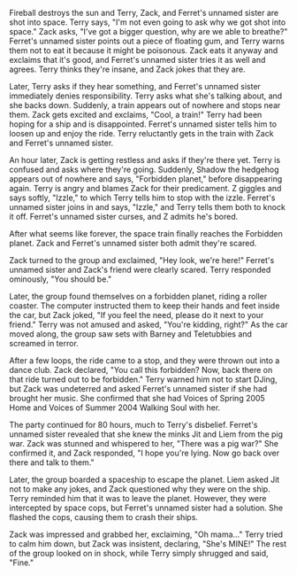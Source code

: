 Fireball destroys the sun and Terry, Zack, and Ferret's unnamed sister are
shot into space. Terry says, "I'm not even going to ask why we got shot
into space." Zack asks, "I've got a bigger question, why are we able to
breathe?" Ferret's unnamed sister points out a piece of floating gum,
and Terry warns them not to eat it because it might be poisonous. Zack eats
it anyway and exclaims that it's good, and Ferret's unnamed sister tries
it as well and agrees. Terry thinks they're insane, and Zack jokes that
they are.

Later, Terry asks if they hear something, and Ferret's unnamed sister
immediately denies responsibility. Terry asks what she's talking about,
and she backs down. Suddenly, a train appears out of nowhere and stops
near them. Zack gets excited and exclaims, "Cool, a train!" Terry had been
hoping for a ship and is disappointed. Ferret's unnamed sister tells him
to loosen up and enjoy the ride. Terry reluctantly gets in the train
with Zack and Ferret's unnamed sister.

An hour later, Zack is getting restless and asks if they're there yet.
Terry is confused and asks where they're going. Suddenly, Shadow the
hedgehog appears out of nowhere and says, "Forbidden planet," before
disappearing again. Terry is angry and blames Zack for their predicament. Z
giggles and says softly, "Izzle," to which Terry tells him to stop with
the izzle. Ferret's unnamed sister joins in and says, "Izzle," and Terry
tells them both to knock it off. Ferret's unnamed sister curses, and Z
admits he's bored.

After what seems like forever, the space train finally reaches the
Forbidden planet. Zack and Ferret's unnamed sister both admit they're
scared.

Zack turned to the group and exclaimed, "Hey look, we're here!" Ferret's
unnamed sister and Zack's friend were clearly scared. Terry responded
ominously, "You should be."

Later, the group found themselves on a forbidden planet, riding a roller
coaster. The computer instructed them to keep their hands and feet
inside the car, but Zack joked, "If you feel the need, please do it next to
your friend." Terry was not amused and asked, "You're kidding, right?"
As the car moved along, the group saw sets with Barney and Teletubbies
and screamed in terror.

After a few loops, the ride came to a stop, and they were thrown out
into a dance club. Zack declared, "You call this forbidden? Now, back there
on that ride turned out to be forbidden." Terry warned him not to start
DJing, but Zack was undeterred and asked Ferret's unnamed sister if she had
brought her music. She confirmed that she had Voices of Spring 2005 Home
and Voices of Summer 2004 Walking Soul with her.

The party continued for 80 hours, much to Terry's disbelief. Ferret's
unnamed sister revealed that she knew the minks Jit and Liem from the
pig war. Zack was stunned and whispered to her, "There was a pig war?" She
confirmed it, and Zack responded, "I hope you're lying. Now go back over
there and talk to them."

Later, the group boarded a spaceship to escape the planet. Liem asked
Jit not to make any jokes, and Zack questioned why they were on the ship.
Terry reminded him that it was to leave the planet. However, they were
intercepted by space cops, but Ferret's unnamed sister had a solution.
She flashed the cops, causing them to crash their ships.

Zack was impressed and grabbed her, exclaiming, "Oh mama..." Terry tried to
calm him down, but Zack was insistent, declaring, "She's MINE!" The rest of
the group looked on in shock, while Terry simply shrugged and said,
"Fine."
